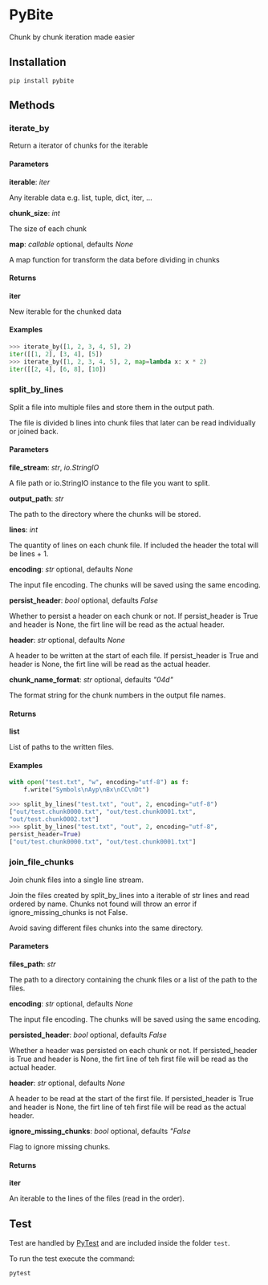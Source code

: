 # PyBite

Chunk by chunk iteration made easier

## Installation

    pip install pybite

## Methods

### iterate_by

Return a iterator of chunks for the iterable

#### Parameters
    
**iterable**: *iter*

Any iterable data e.g. list, tuple, dict, iter, ...

**chunk_size**: *int*

The size of each chunk

**map**: *callable* optional, defaults *None*

A map function for transform the data before dividing in chunks

#### Returns

**iter**
    
New iterable for the chunked data

#### Examples

```python
>>> iterate_by([1, 2, 3, 4, 5], 2)
iter([[1, 2], [3, 4], [5])
>>> iterate_by([1, 2, 3, 4, 5], 2, map=lambda x: x * 2)
iter([[2, 4], [6, 8], [10])
```

### split_by_lines

Split a file into multiple files and store them in the output path.

The file is divided b lines into chunk files that later can be read individually
or joined back.

#### Parameters
    
**file_stream**: *str*, *io.StringIO*

A file path or io.StringIO instance to the file you want to split.

**output_path**: *str*

The path to the directory where the chunks will be stored.

**lines**: *int*

The quantity of lines on each chunk file. 
If included the header the total will be lines + 1.

**encoding**: *str* optional, defaults *None*

The input file encoding. 
The chunks will be saved using the same encoding.

**persist_header**: *bool* optional, defaults *False*

Whether to persist a header on each chunk or not. 
If persist_header is True and header is None, 
the firt line will be read as the actual header.

**header**: *str* optional, defaults *None*

A header to be written at the start of each file.
If persist_header is True and header is None, 
the firt line will be read as the actual header.

**chunk_name_format**: *str* optional, defaults *"04d"*

The format string for the chunk numbers in the output file names.

#### Returns

**list**
    
List of paths to the written files.

#### Examples

```python
with open("test.txt", "w", encoding="utf-8") as f:
    f.write("Symbols\nAyp\nBx\nCC\nDt")

>>> split_by_lines("test.txt", "out", 2, encoding="utf-8")
["out/test.chunk0000.txt", "out/test.chunk0001.txt", 
"out/test.chunk0002.txt"]
>>> split_by_lines("test.txt", "out", 2, encoding="utf-8", 
persist_header=True)
["out/test.chunk0000.txt", "out/test.chunk0001.txt"]
```

### join_file_chunks

Join chunk files into a single line stream.

Join the files created by split_by_lines into a iterable of
str lines and read ordered by name. 
Chunks not found will throw an error if ignore_missing_chunks is not False.

Avoid saving different files chunks into the same directory.

#### Parameters

**files_path**: *str*

The path to a directory containing the chunk files or a list of the path to the files.

**encoding**: *str* optional, defaults *None*

The input file encoding. 
The chunks will be saved using the same encoding.

**persisted_header**: *bool* optional, defaults *False*

Whether a header was persisted on each chunk or not. 
If persisted_header is True and header is None, 
the firt line of teh first file will be read as the actual header.

**header**: *str* optional, defaults *None*

A header to be read at the start of the first file.
If persisted_header is True and header is None, 
the firt line of teh first file will be read as the actual header.

**ignore_missing_chunks**: *bool* optional, defaults *"False*

Flag to ignore missing chunks.

#### Returns

**iter**
    
An iterable to the lines of the files (read in the order).

## Test

Test are handled by [PyTest](https://pypi.org/project/pytest/) and are included inside the folder `test`.

To run the test execute the command:
    
    pytest
